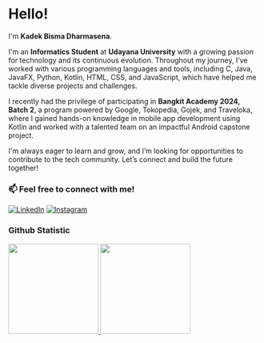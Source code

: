 # Hello! 

I'm **Kadek Bisma Dharmasena**.

I'm an **Informatics Student** at **Udayana University** with a growing passion for technology and its continuous evolution. Throughout my journey, I’ve worked with various programming languages and tools, including C, Java, JavaFX, Python, Kotlin, HTML, CSS, and JavaScript, which have helped me tackle diverse projects and challenges.

I recently had the privilege of participating in **Bangkit Academy 2024, Batch 2**, a program powered by Google, Tokopedia, Gojek, and Traveloka, where I gained hands-on knowledge in mobile app development using Kotlin and worked with a talented team on an impactful Android capstone project.

I'm always eager to learn and grow, and I’m looking for opportunities to contribute to the tech community. Let’s connect and build the future together!

### 📫 Feel free to connect with me!

[![LinkedIn](https://img.shields.io/badge/LinkedIn-0077B5?logo=linkedin&logoColor=white)](www.linkedin.com/in/kadek-bisma-dharmasena)
[![Instagram](https://img.shields.io/badge/Instagram-E4405F?logo=instagram&logoColor=white)](https://www.instagram.com/kadekbismaa_/)

### Github Statistic
<p align="left">
<a href="https://github.com/penuliscode">
  <img height="180em" src="https://github-readme-stats-eight-theta.vercel.app/api?username=penuliscode&show_icons=true&theme=algolia&include_all_commits=true&count_private=true"/>
  <img height="180em" src="https://github-readme-stats-eight-theta.vercel.app/api/top-langs/?username=penuliscode&layout=compact&layout=compact&theme=algolia"/>
</a>
</p>
